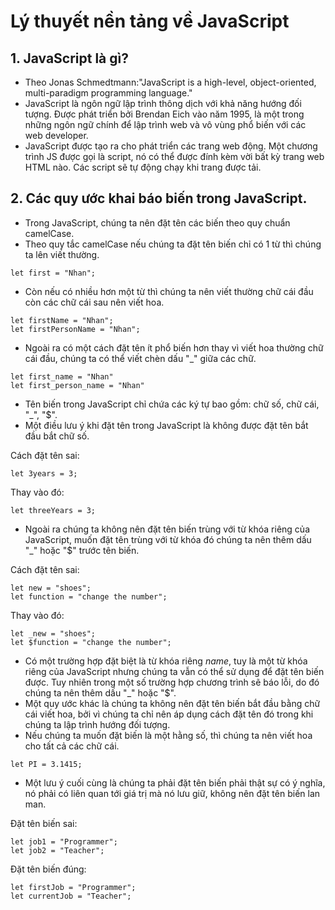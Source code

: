 # Lý thuyết nền tảng về JavaScript

## 1. JavaScript là gì?

- Theo Jonas Schmedtmann:"JavaScript is a high-level, object-oriented, multi-paradigm programming language."
- JavaScript là ngôn ngữ lập trình thông dịch với khả năng hướng đối tượng. Được phát triển bởi Brendan Eich vào năm 1995, là một trong những ngôn ngữ chính để lập trình web và vô vùng phổ biến với các web developer.
- JavaScript được tạo ra cho phát triển các trang web động. Một chương trình JS được gọi là script, nó có thể được đính kèm vời bất kỳ trang web HTML nào. Các script sẽ tự động chạy khi trang được tải.

## 2. Các quy ước khai báo biến trong JavaScript.

- Trong JavaScript, chúng ta nên đặt tên các biến theo quy chuẩn camelCase.
- Theo quy tắc camelCase nếu chúng ta đặt tên biến chỉ có 1 từ thì chúng ta lên viết thường.

```
let first = "Nhan";
```

- Còn nếu có nhiều hơn một từ thì chúng ta nên viết thường chữ cái đầu còn các chữ cái sau nên viết hoa.

```
let firstName = "Nhan";
let firstPersonName = "Nhan";
```

- Ngoài ra có một cách đặt tên ít phổ biến hơn thay vì viết hoa thường chữ cái đầu, chúng ta có thể viết chèn dấu "\_" giữa các chữ.

```
let first_name = "Nhan"
let first_person_name = "Nhan"
```

- Tên biến trong JavaScript chỉ chứa các ký tự bao gồm: chữ số, chữ cái, "\_", "$".
- Một điều lưu ý khi đặt tên trong JavaScript là không được đặt tên bắt đầu bắt chữ số.

Cách đặt tên sai:

```
let 3years = 3;
```

Thay vào đó:

```
let threeYears = 3;
```

- Ngoài ra chúng ta không nên đặt tên biến trùng với từ khóa riêng của JavaScript, muốn đặt tên trùng với từ khóa đó chúng ta nên thêm dấu "\_" hoặc "$" trước tên biến.

Cách đặt tên sai:

```
let new = "shoes";
let function = "change the number";
```

Thay vào đó:

```
let _new = "shoes";
let $function = "change the number";
```

- Có một trường hợp đặt biệt là từ khóa riêng _name_, tuy là một từ khóa riêng của JavaScript nhưng chúng ta vẫn có thể sử dụng để đặt tên biến được. Tuy nhiên trong một số trường hợp chương trình sẽ báo lỗi, do đó chúng ta nên thêm dấu "\_" hoặc "$".
- Một quy ước khác là chúng ta không nên đặt tên biến bắt đầu bằng chữ cái viết hoa, bởi vì chúng ta chỉ nên áp dụng cách đặt tên đó trong khi chúng ta lập trình hướng đối tượng.
- Nếu chúng ta muốn đặt biến là một hằng số, thì chúng ta nên viết hoa cho tất cả các chữ cái.

```
let PI = 3.1415;
```

- Một lưu ý cuối cùng là chúng ta phải đặt tên biến phải thật sự có ý nghĩa, nó phải có liên quan tới giá trị mà nó lưu giữ, không nên đặt tên biến lan man.

Đặt tên biến sai:

```
let job1 = "Programmer";
let job2 = "Teacher";
```

Đặt tên biến đúng:

```
let firstJob = "Programmer";
let currentJob = "Teacher";
```
